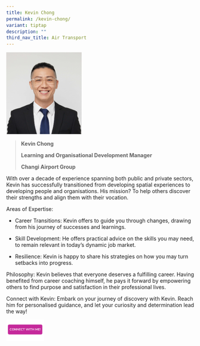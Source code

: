 ```yaml
---
title: Kevin Chong
permalink: /kevin-chong/
variant: tiptap
description: ""
third_nav_title: Air Transport
---
```

<p></p>
<div class="isomer-image-wrapper">
<img style="width: 40%;" height="auto" width="100%" alt="" src="/images/Profile Photos/Kevin_Chong_1_copy.jpg">
</div>
<blockquote>
<p></p>
<p><strong>Kevin Chong</strong>
</p>
<p><strong>Learning and Organisational Development Manager</strong>
</p>
<p><strong>Changi Airport Group</strong>
</p>
</blockquote>
<p>With over a decade of experience spanning both public and private sectors,
Kevin has successfully transitioned from developing spatial experiences
to developing people and organisations. His mission? To help others discover
their strengths and align them with their vocation.</p>
<p>Areas of Expertise:</p>
<ul data-tight="true" class="tight">
<li>
<p>Career Transitions: Kevin offers to guide you through changes, drawing
from his journey of successes and learnings.</p>
</li>
<li>
<p>Skill Development: He offers practical advice on the skills you may need,
to remain relevant in today’s dynamic job market.</p>
</li>
<li>
<p>Resilience: Kevin is happy to share his strategies on how you may turn
setbacks into progress.</p>
</li>
</ul>
<p>Philosophy: Kevin believes that everyone deserves a fulfilling career.
Having benefited from career coaching himself, he pays it forward by empowering
others to find purpose and satisfaction in their professional lives.</p>
<p>Connect with Kevin: Embark on your journey of discovery with Kevin. Reach
him for personalised guidance, and let your curiosity and determination
lead the way!</p>
<p></p><a class="isomer-image-wrapper" href="https://form.gov.sg/677f353c52fac86cdded3728"><img style="width: 20%;" height="auto" width="100%" alt="" src="/images/CONNECT_WITH_ME.png"></a>
<p></p>